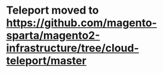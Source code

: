# Teleport moved to https://github.com/magento-sparta/magento2-infrastructure/tree/cloud-teleport/master
